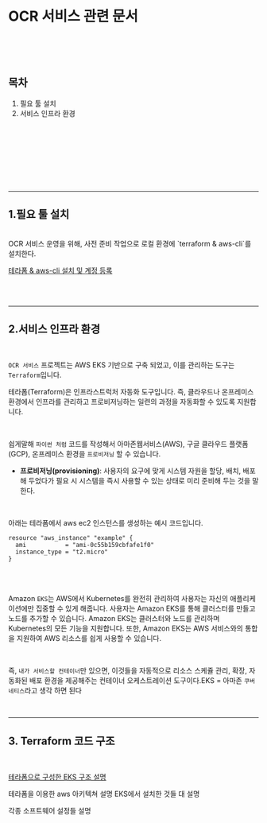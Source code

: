 # OCR 서비스 관련 문서

<br><br><br>

## 목차
1. 필요 툴 설치
2. 서비스 인프라 환경


<br><br><br><br><br><br><br>

-------
## 1.필요 툴 설치
<br> 
OCR 서비스 운영을 위해, 사전 준비 작업으로 로컬 환경에 `terraform & aws-cli`를 설치한다.

<br>

[테라폼 & aws-cli 설치 및 계정 등록](etc/doc/terraform_aws_install.md)


<br><br>

-----

## 2.서비스 인프라 환경
<br>

`OCR 서비스` 프로젝트는 AWS EKS 기반으로 구축 되었고, 이를 관리하는 도구는 `Terraform`입니다.

테라폼(Terraform)은 인프라스트럭처 자동화 도구입니다. 즉, 클라우드나 온프레미스 환경에서 인프라를 관리하고 프로비저닝하는 일련의 과정을 자동화할 수 있도록 지원합니다.

<br>

쉽게말해 `파이썬 처럼` 코드를 작성해서 아마존웹서비스(AWS), 구글 클라우드 플랫폼(GCP), 온프레미스 환경을 `프로비저닝` 할 수 있습니다.
- **프로비저닝(provisioning)**: 사용자의 요구에 맞게 시스템 자원을 할당, 배치, 배포해 두었다가 필요 시 시스템을 즉시 사용할 수 있는 상태로 미리 준비해 두는 것을 말한다.

<br>


아래는 테라폼에서 aws ec2 인스턴스를 생성하는 예시 코드입니다.
```
resource "aws_instance" "example" {
  ami           = "ami-0c55b159cbfafe1f0"
  instance_type = "t2.micro"
}
```
<br><br>



Amazon `EKS`는 AWS에서 Kubernetes를 완전히 관리하여 사용자는 자신의 애플리케이션에만 집중할 수 있게 해줍니다. 사용자는 Amazon EKS를 통해 클러스터를 만들고 노드를 추가할 수 있습니다. Amazon EKS는 클러스터와 노드를 관리하며 Kubernetes의 모든 기능을 지원합니다. 또한, Amazon EKS는 AWS 서비스와의 통합을 지원하여 AWS 리소스를 쉽게 사용할 수 있습니다.

<br>

즉, `내가 서비스할 컨테이너`만 있으면, 이것들을 자동적으로 리소스 스케쥴 관리, 확장, 자동화된 배포 환경을 제공해주는 컨테이너 오케스트레이션 도구이다.EKS = 아마존 `쿠버네티스`라고 생각 하면 된다

<br>

------------------------

## 3. Terraform 코드 구조

<br>

[테라폼으로 구성한 EKS 구조 설명](etc/doc/terraform_structure.md)

테라폼을 이용한 aws 아키텍쳐 설명 
EKS에서 설치한 것들 대 설명

각종 소프트웨어 설정들 설명






